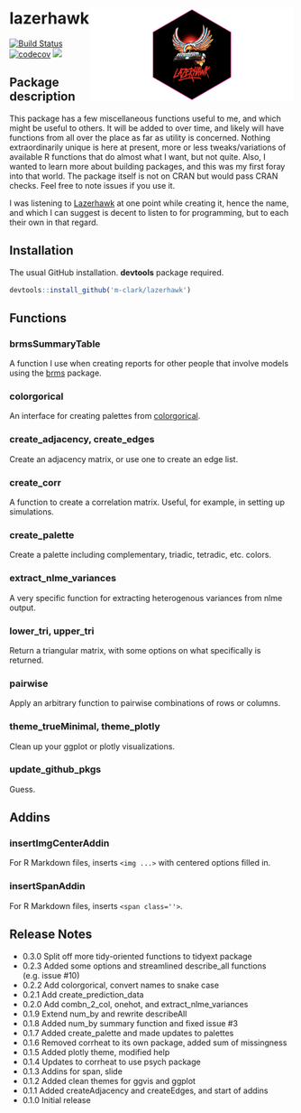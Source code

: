# lazerhawk <img src="man/img/lh_hex.png" align="right" width = 360/>

[![Build
Status](https://travis-ci.org/m-clark/lazerhawk.svg?branch=master)](https://travis-ci.org/m-clark/lazerhawk)
[![codecov](https://codecov.io/gh/m-clark/lazerhawk/branch/master/graph/badge.svg)](https://codecov.io/gh/m-clark/lazerhawk)
<a href="https://github.com/m-clark/lazerhawk" alt="Miscellaneous Shenanigans">
<img src="https://img.shields.io/badge/miscellaneous_shenanigans-constant-ff5500.svg?colorA=00aaff&longCache=true&style=for-the-badge"  width=27.5%/></a>

<!-- [](https://img.shields.io/badge/misc_shenanigans-constant-ff5500.svg) -->

<!-- https://github.com/badges/shields -->

<!-- <img src="man/img/lh_hex.png" style="display:block; margin: 0 auto;" width='50%'> -->

## Package description

This package has a few miscellaneous functions useful to me, and which
might be useful to others. It will be added to over time, and likely
will have functions from all over the place as far as utility is
concerned. Nothing extraordinarily unique is here at present, more or
less tweaks/variations of available R functions that do almost what I
want, but not quite. Also, I wanted to learn more about building
packages, and this was my first foray into that world. The package
itself is not on CRAN but would pass CRAN checks. Feel free to note
issues if you use it.

I was listening to
[Lazerhawk](http://lazerhawk.bandcamp.com/album/redline) at one point
while creating it, hence the name, and which I can suggest is decent to
listen to for programming, but to each their own in that regard.

## Installation

The usual GitHub installation. **devtools** package required.

``` r
devtools::install_github('m-clark/lazerhawk')
```

## Functions

### brmsSummaryTable

A function I use when creating reports for other people that involve
models using the [brms](https://github.com/paul-buerkner/brms) package.

### colorgorical

An interface for creating palettes from
[colorgorical](http://vrl.cs.brown.edu/color/).

### create\_adjacency, create\_edges

Create an adjacency matrix, or use one to create an edge list.

### create\_corr

A function to create a correlation matrix. Useful, for example, in
setting up simulations.

### create\_palette

Create a palette including complementary, triadic, tetradic, etc.
colors.

### extract\_nlme\_variances

A very specific function for extracting heterogenous variances from nlme
output.

### lower\_tri, upper\_tri

Return a triangular matrix, with some options on what specifically is
returned.

### pairwise

Apply an arbitrary function to pairwise combinations of rows or columns.

### theme\_trueMinimal, theme\_plotly

Clean up your ggplot or plotly visualizations.

### update\_github\_pkgs

Guess.

## Addins

### insertImgCenterAddin

For R Markdown files, inserts `<img ...>` with centered options filled
in.

### insertSpanAddin

For R Markdown files, inserts `<span class=''>`.

## Release Notes

  - 0.3.0 Split off more tidy-oriented functions to tidyext package
  - 0.2.3 Added some options and streamlined describe\_all functions
    (e.g. issue \#10)
  - 0.2.2 Add colorgorical, convert names to snake case
  - 0.2.1 Add create\_prediction\_data
  - 0.2.0 Add combn\_2\_col, onehot, and extract\_nlme\_variances
  - 0.1.9 Extend num\_by and rewrite describeAll
  - 0.1.8 Added num\_by summary function and fixed issue \#3
  - 0.1.7 Added create\_palette and made updates to palettes
  - 0.1.6 Removed corrheat to its own package, added sum of missingness
  - 0.1.5 Added plotly theme, modified help
  - 0.1.4 Updates to corrheat to use psych package
  - 0.1.3 Addins for span, slide
  - 0.1.2 Added clean themes for ggvis and ggplot
  - 0.1.1 Added createAdjacency and createEdges, and start of addins
  - 0.1.0 Initial release
